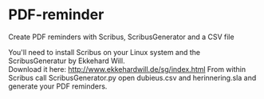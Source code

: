 # PDF-reminder  
Create PDF reminders with Scribus, ScribusGenerator and a CSV file  
  
You'll need to install Scribus on your Linux system and the ScribusGeneratur by Ekkehard Will.  
Download it here: http://www.ekkehardwill.de/sg/index.html
From within Scribus call ScribusGenerator.py open dubieus.csv and herinnering.sla and generate your PDF reminders.  
